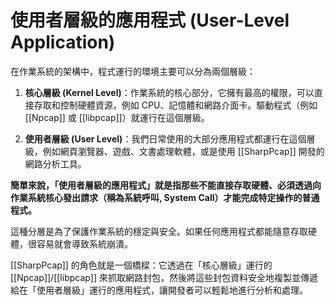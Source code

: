 # 使用者層級的應用程式 (User-Level Application)

在作業系統的架構中，程式運行的環境主要可以分為兩個層級：

1.  **核心層級 (Kernel Level)**：作業系統的核心部分，它擁有最高的權限，可以直接存取和控制硬體資源，例如 CPU、記憶體和網路介面卡。驅動程式（例如 [[Npcap]] 或 [[libpcap]]）就運行在這個層級。

2.  **使用者層級 (User Level)**：我們日常使用的大部分應用程式都運行在這個層級，例如網頁瀏覽器、遊戲、文書處理軟體，或是使用 [[SharpPcap]] 開發的網路分析工具。

**簡單來說，「使用者層級的應用程式」就是指那些不能直接存取硬體、必須透過向作業系統核心發出請求（稱為系統呼叫, System Call）才能完成特定操作的普通程式。**

這種分層是為了保護作業系統的穩定與安全。如果任何應用程式都能隨意存取硬體，很容易就會導致系統崩潰。

[[SharpPcap]] 的角色就是一個橋樑：它透過在「核心層級」運行的 [[Npcap]]/[[libpcap]] 來抓取網路封包，然後將這些封包資料安全地複製並傳遞給在「使用者層級」運行的應用程式，讓開發者可以輕鬆地進行分析和處理。
